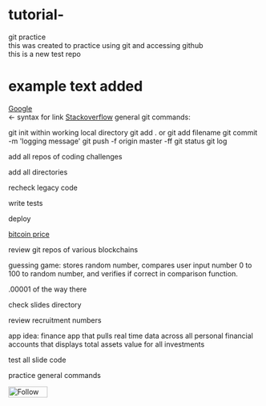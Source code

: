 # tutorial-
git practice<br>
this was created to practice using git and accessing github <br>
this is a new test repo <br>
# example text added <br>
[Google](https://www.google.com)<br>  <- syntax for link
[Stackoverflow](https://www.stackoverflow.com)
general git commands:

git init within working local directory
git add . or git add filename
git commit -m 'logging message'
git push -f origin master
-ff
git status
git log

add all repos of coding challenges

add all directories

recheck legacy code

write tests 

deploy

[bitcoin price](https://www.coindesk.com/price/bitcoin)<br>

review git repos of various blockchains

guessing game: stores random number, compares user input number 0 to 100 to random number, and verifies if correct in comparison function.

.00001 of the way there

check slides directory

review recruitment numbers

app idea:
finance app that pulls real time data across all personal financial accounts that displays total assets value for all investments

test all slide code

practice general commands

<a href="https://www.f6s.com/zacktoth?follow=1" target="_blank" title="Follow Zack Toth on F6S"><img src="https://www.f6s.com/images/f6s-follow-white.png" border="0" width="78" height="22 " alt="Follow Zack Toth on F6S" style="width: 78px; height: 22px; padding: 0px; margin: 0px;" /></a>
